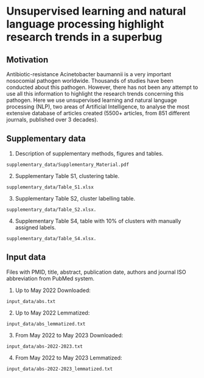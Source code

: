 # Unsupervised learning and natural language processing highlight research trends in a superbug 
## Motivation
Antibiotic-resistance Acinetobacter baumannii is a very important nosocomial pathogen worldwide. Thousands of studies have been conducted about this pathogen. However, there has not been any attempt to use all this information to highlight the research trends concerning this pathogen. Here we use unsupervised learning and natural language processing (NLP), two areas of Artificial Intelligence, to analyse the most extensive database of articles created (5500+ articles, from 851 different journals, published over 3 decades). 

## Supplementary data
1. Description of supplementary methods, figures and tables.
```shell
supplementary_data/Supplementary_Material.pdf
```
2. Supplementary Table S1, clustering table.
```shell
supplementary_data/Table_S1.xlsx
```
3. Supplementary Table S2, cluster labelling table.
```shell
supplementary_data/Table_S2.xlsx. 
```
4. Supplementary Table S4, table with 10% of clusters with manually assigned labels.
```shell
supplementary_data/Table_S4.xlsx.
```
## Input data
Files with PMID, title, abstract, publication date, authors and journal ISO
abbreviation from PubMed system.
1. Up to May 2022 Downloaded: 
```shell
input_data/abs.txt
```
2. Up to May 2022 Lemmatized: 
```shell
input_data/abs_lemmatized.txt
```
3. From May 2022 to May 2023 Downloaded: 
```shell
input_data/abs-2022-2023.txt 
```
4. From May 2022 to May 2023 Lemmatized: 
```shell
input_data/abs-2022-2023_lemmatized.txt 
```
